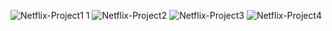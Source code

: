 ![Netflix-Project1 1](https://github.com/user-attachments/assets/6f93b11f-fb82-4289-98eb-3900dc2cd8bb)
![Netflix-Project2](https://github.com/user-attachments/assets/a78e2da6-feb5-48cf-8f2c-c8e112456e64)
![Netflix-Project3](https://github.com/user-attachments/assets/87551b86-1583-4073-94b2-e1d14b244d0a)
![Netflix-Project4](https://github.com/user-attachments/assets/faf255e9-dc1f-4573-98d7-82b13b3e0ba6)
